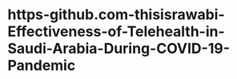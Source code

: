 # https-github.com-thisisrawabi-Effectiveness-of-Telehealth-in-Saudi-Arabia-During-COVID-19-Pandemic